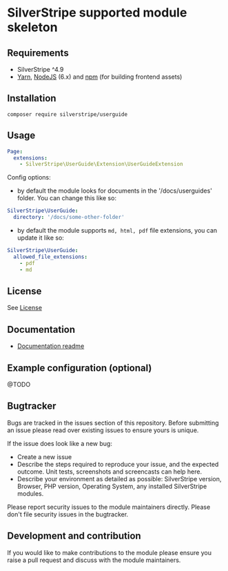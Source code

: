 # SilverStripe supported module skeleton

## Requirements

* SilverStripe ^4.9
* [Yarn](https://yarnpkg.com/lang/en/), [NodeJS](https://nodejs.org/en/) (6.x) and [npm](https://npmjs.com) (for building
  frontend assets)

## Installation

```
composer require silverstripe/userguide
```

## Usage
```yml
Page:
  extensions:
    - SilverStripe\UserGuide\Extension\UserGuideExtension
```

Config options:
- by default the module looks for documents in the '/docs/userguides' folder. You can change this like so:

```yml
SilverStripe\UserGuide:
  directory: '/docs/some-other-folder'
```

- by default the module supports `md, html, pdf` file extensions, you can update it like so:

```yml
SilverStripe\UserGuide:
  allowed_file_extensions:
    - pdf
    - md
```

## License
See [License](license.md)

## Documentation
 * [Documentation readme](docs/en/readme.md)

## Example configuration (optional)

@TODO

## Bugtracker
Bugs are tracked in the issues section of this repository. Before submitting an issue please read over
existing issues to ensure yours is unique.

If the issue does look like a new bug:

 - Create a new issue
 - Describe the steps required to reproduce your issue, and the expected outcome. Unit tests, screenshots
 and screencasts can help here.
 - Describe your environment as detailed as possible: SilverStripe version, Browser, PHP version,
 Operating System, any installed SilverStripe modules.

Please report security issues to the module maintainers directly. Please don't file security issues in the bugtracker.

## Development and contribution
If you would like to make contributions to the module please ensure you raise a pull request and discuss with the module maintainers.

